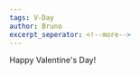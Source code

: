 ```yaml
---
tags: V-Day
author: Bruno
excerpt_seperator: <!--more-->
---
```


Happy Valentine's Day!

<!--more-->
